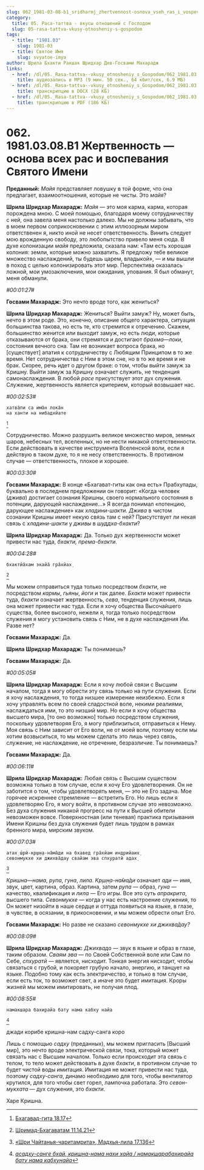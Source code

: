 ```yaml
---
slug: 062_1981-03-08-b1_sridharmj_zhertvennost-osnova_vseh_ras_i_vospevanija_svjatogo_imeni
category:
  title: 05. Раса-таттва - вкусы отношений с Господом
  slug: 05-rasa-tattva-vkusy-otnosheniy-s-gospodom
tags:
  - title: "1981.03"
    slug: 1981-03
  - title: Святое Имя
    slug: svyatoe-imya
author: Шрила Бхакти Ракшак Шридхар Дев-Госвами Махарадж
links:
  - href: /dl/05._Rasa-tattva--vkusy_otnosheniy_s_Gospodom/062_1981.03.08.B1_SridharMj_Zhertvennost--osnova_vseh_ras_i_vospevanija_Svjatogo_Imeni.mp3
    title: аудиозапись в MP3 (9 мин. 50 сек., 64 кбит/сек, 6.9 МБ)
  - href: /dl/05._Rasa-tattva--vkusy_otnosheniy_s_Gospodom/062_1981.03.08.B1_SridharMj_Zhertvennost--osnova_vseh_ras_i_vospevanija_Svjatogo_Imeni.docx
    title: транскрипцию в DOCX (28 КБ)
  - href: /dl/05._Rasa-tattva--vkusy_otnosheniy_s_Gospodom/062_1981.03.08.B1_SridharMj_Zhertvennost--osnova_vseh_ras_i_vospevanija_Svjatogo_Imeni.pdf
    title: транскрипцию в PDF (186 КБ)
---
```


# 062. 1981.03.08.B1 Жертвенность — основа всех рас и воспевания Святого Имени

**Преданный:** *Майя* представляет ловушку в той форме, что она предлагает, взаимоотношения, которые не чисты. Это *майя*?

**Шрила Шридхар Махарадж:** *Майя* — это моя карма, карма, которая порождена мною. С моей помощью, благодаря моему сотрудничеству с ней, она завела меня настолько далеко. Мы не должны забывать, что в моем первом соприкосновении с этим иллюзорным миром ответственен я, никто иной не несет ответственность. Винить следует мою врожденную свободу, это любопытство привело меня сюда. В духе колонизации *майя* предложила, сказала нам: «Там есть хорошая колония: земли, которые можно захватить. Я предложу тебе великое множество наслаждений, ты будешь царем, владыкой», — и мы вышли в поход с целью колонизировать этот мир. Перспектива оказалась ложной, мои умозаключения, мои ожидания, упования. Я был обманут, меня обманули.

*#00:01:27#*

**Госвами Махарадж:** Это нечто вроде того, как жениться?

**Шрила Шридхар Махарадж:** Жениться? Выйти замуж? Ну, может быть, нечто в этом роде. Это, конечно, описание общего характера, ситуация большинства такова, но есть те, кто стремится к отречению. Скажем, большинство женится или выходит замуж, но есть люди, которые отказываются от брака, они стремятся и достигают *брахма*—*локи*, состояния вечного сна. Там не возникает вопроса брака, но [существует] апатия к сотрудничеству с Любящим Принципом в то же время. Нет сотрудничества с Ним в этом сне, но в то же время и не брак. Скорее, речь идет о другом браке: о том, чтобы выйти замуж за Кришну. Выйти замуж за Кришну означает служить, не тенденция самонаслаждения. В любой *расе* присутствует этот дух служения. Служение, жертвенность является критерием, который возвышает нас.

*#00:02:53#*

    хатва̄пи са има̄н лока̄н
    на ханти на нибадхйате
[^_ftn1]

Сотрудничество. Можно разрушить великое множество миров, земных шаров, небесных тел, вселенных, но не нести никакой ответственности. Если действовать в качестве инструмента Вселенской воли, если я действую в таком духе, то я не несу ответственность. В противном случае — ответственность, плохое и хорошее.

*#00:03:30#*

**Госвами Махарадж:** В конце «Бхагават-гиты как она есть» Прабхупады, буквально в последнем предложении он говорит: «Когда человек (*джива*) достигает сознания Кришны, своего нормального состояния в потенции, дарующей наслаждение…» Я всегда понимал «потенцию, дарующее наслаждение» как *хладини-шакти.* *Джива* в чистом сознании Кришны имеет некую связь там с ней? Присутствует ли некая связь с *хладини-шакти* у *дживы* в *шуддха-бхакти*?

**Шрила Шридхар Махарадж:** Да. Только дух жертвенности может привести нас туда, *бхакти, према-бхакти*.

*#00:04:28#*

    бхактйа̄хам экайа̄ гра̄хйах̣
[^_ftn2]

Мы можем отправиться туда только посредством *бхакти*, не посредством *кармы*, *гьяны*, *йоги* и так далее. *Бхакти* может привести туда, *бхакти* означает жертвенность, *сева*, тенденция служения, лишь она может привести нас туда. Если я хочу общества Высочайшего существа, более высокого, нежели я, тогда только посредством служения я могу установить связь с Ним, не в духе наслаждения Им. Разве нет?

**Госвами Махарадж:** Да.

**Шрила Шридхар Махарадж:** Ты понимаешь?

**Госвами Махарадж:** Да.

*#00:05:05#*

**Шрила Шридхар Махарадж:** Если я хочу любой связи с Высшим началом, тогда я могу обрести эту связь только на пути служения. Если я хочу наслаждения, то тогда низшее измерение неизбежно. Если я хочу управлять всем по своей сладостной воле, некими реалиями, наслаждаться ими, то это низший мир. Но если я хочу общества высшего мира, [то оно возможно] только посредством служения, поскольку удовлетворяя Его, я могу приблизиться, отправиться к Нему. Моя связь с Ним зависит от Его воли, не от моей воли, поэтому если мы хотим возвыситься, то мы можем сделать это лишь через связь, служение, не наслаждение, не отречение, безразличие. Ты понимаешь?

**Госвами Махарадж:** Да.

*#00:06:11#*

**Шрила Шридхар Махарадж:** Любая связь с Высшим существом возможна только в том случае, если я хочу Его удовлетворения. Он не заботится о том, чтобы удовлетворять меня, — это не Его задача. Мое горячее искреннее стремление — встретить Его. Но лишь если я удовлетворяю Его, я могу войти, в противном случае это невозможно. Без духа служения никакой прогресс на пути к Высшей обители невозможен вовсе. Поверхностная (или теневая) практика призывания Имени Кришны без духа служения будет лишь трудом в рамках бренного мира, мирским звуком.

*#00:07:03#*

    атах̣ ш́рӣ-кр̣ш̣н̣а-на̄ма̄ди на бхавед гра̄хйам индрийаих̣
    севонмукхе хи джихва̄дау свайам эва спхуратй адах̣
[^_ftn3]

*Кришна*—*нама*, *рупа*, *гуна*, *лила*. *Кр̣ш̣н̣а-на̄ма̄ди* означает *ади* — имя, звук, цвет, картина, образ. Картина, затем *рупа* — образ, *гуна* — качество, квалификация и *лила* — Его игры. Все это суть *апракрита*, высшего типа. *Севонмукхе* — когда у нас есть настроение служения, то Он может низойти в наше сердце и оттуда появиться на языке, в глазе, в чувстве, в осязании, в прикосновении, и мы можем обрести опыт Его.

**Госвами Махарадж:** Но разве не сказано *севонмукхе хи джихва̄дау?*

*#00:08:09#*

**Шрила Шридхар Махарадж:** *Джихвадо* — звук в языке и образ в глазе, таким образом. *Сваям эва* — по Своей Собственной воле или Сам по Себе, *спхуратй* — является, нисходит. Тонкая энергия нисходит, чтобы связаться с грубой, и покоряет грубую начало, энергию, и танцует на языке. Подобно тому как есть электричество, и только в том случае, если есть ток, то возможет свет, а иначе это будет имитация. Кроры жизней мы можем имитировать, не получая плод.

*#00:08:55#*

    намакшара бахирайа бату нама кабху найа
[^_ftn4]

джади корибе кришна-нам садху-санга коро

Лишь с помощью *садху* (преданных), мы можем пригласить [Высший мир], это нечто вроде электрической связи, тока, который может связать нас с Высшим началом. Только если происходит эта связь с телом, то тело может действовать в духе *бхакти*, в противном случае то будет чистой воды имитация. Имитация не может привести нас туда, поэтому *садху-санга*, динамо необходимо для того, чтобы вентилятор крутился, для того чтобы свет горел, лампочка работала. Это *севон-мукхата* — дух служения, это *бхакти*.

Харе Кришна.



[^_ftn1]: [Бхагавад-гита 18.17](../notes/bhagavad-gita/bhagavad-gita-18-17.md)

[^_ftn2]: [Шримад-Бхагаватам 11.14.21](../notes/shrimad-bhagavatam/shrimad-bhagavatam-11-14-21.md)

[^_ftn3]: [«Шри Чайтанья-чаритамрита», Мадхья-лила 17.136](../notes/shri-chajtanya-charitamrita-madhya-lila/shri-chajtanya-charitamrita-madhya-lila-17-136.md)

[^_ftn4]: [*асадху-санге бхай, кришна-нама нахи хайа / намакшарабахирайа бату нама кабхунайа*](../notes/shloka/asadhu-sange-bhaj-krishna-nama.md)
